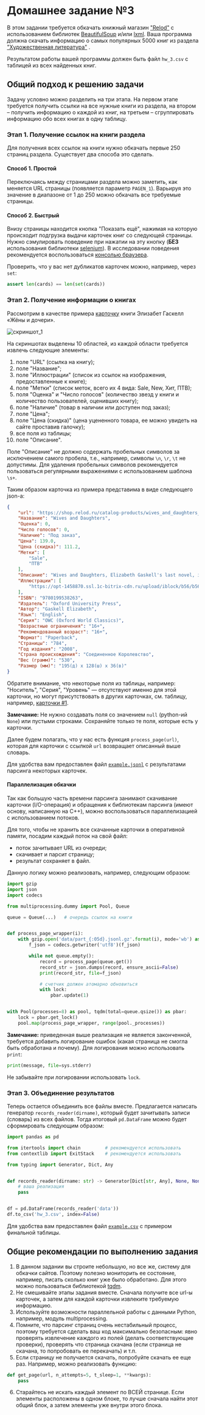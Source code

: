 # Домашнее задание №3

В этом задании требуется обкачать книжный магазин ["Relod"](https://shop.relod.ru/) с использованием библиотек [BeautifulSoup](https://www.crummy.com/software/BeautifulSoup/bs4/doc/) и/или [lxml](https://lxml.de/). Ваша программа должна скачать информацию о самых популярных 5000 книг из раздела ["Художественная литература"](https://shop.relod.ru/catalog-products/4577/?sort=PROPERTY_RATING&order=desc) .

Результатом работы вашей программы должен быть файл `hw_3.csv` с таблицей из всех найденных книг.

## Общий подход к решению задачи

Задачу условно можно разделить на три этапа. На первом этапе требуется получить ссылки на все нужные книги из раздела, на втором – получить информацию о каждой из книг, на третьем – сгруппировать информацию обо всех книгах в одну таблицу.

### Этап 1. Получение ссылок на книги раздела

Для получения всех ссылок на книги нужно обкачать первые 250 страниц раздела. Существует два способа это сделать.

#### Способ 1. Простой

Переключаясь между страницами раздела можно заметить, как меняется URL страницы (появляется параметр `PAGEN_1`). Варьируя это значение в диапазоне от 1 до 250 можно обкачать все требуемые страницы.

#### Способ 2. Быстрый

Внизу страницы находится кнопка "Показать ещё", нажимая на которую происходит подгрузка выдачи карточек книг со следующей страницы. Нужно сэмулировать поведение при нажатии на эту кнопку (**БЕЗ** использования библиотеки [selenium](https://selenium-python.readthedocs.io/getting-started.html)). В исследовании поведения рекомендуется воспользоваться [консолью браузера](https://learn.javascript.ru/devtools).

Проверить, что у вас нет дубликатов карточек можно, например, через `set`:
```python
assert len(cards) == len(set(cards))
```

### Этап 2. Получение информации о книгах

Рассмотрим в качестве примера [карточку](https://shop.relod.ru/catalog-products/wives_and_daughters_9780199538263/) книги Элизабет Гаскелл «Жёны и дочери».

![скриншот_1](screenshot_1.png)

На скриншотах выделены 10 областей, из каждой области требуется извлечь следующие элементы:
1. поле "URL" (ссылка на книгу);
2. поле "Название";
3. поле "Иллюстрации" (список из ссылок на изображения, предоставленные к книге);
4. поле "Метки" (список меток, всего их 4 вида: Sale, New, Хит, ПТВ);
5. поля "Оценка" и "Число голосов" (количество звезд у книги и количество пользователей, оценивших книгу);
6. поле "Наличие" (товар в наличии или доступен под заказ);
7. поле "Цена";
8. поле "Цена (скидка)" (цена уцененного товара, ее можно увидеть на сайте проставив галочку);
9. все поля из таблицы;
10. поле "Описание".

Поле "Описание" не должно содержать пробельных символов за исключением самого пробела, т.е., например, символы `\n`, `\r`, `\t` не допустимы. Для удаления пробельных символов рекомендуется пользоваться регулярными выражениями с использованием шаблона `\s+`.

Таким образом карточка из примера представима в виде следующего json-а:
```json
{
    "url": "https://shop.relod.ru/catalog-products/wives_and_daughters_9780199538263/",
    "Название": "Wives and Daughters",
    "Оценка": 0,
    "Число голосов": 0,
    "Наличие": "Под заказ",
    "Цена": 139.0,
    "Цена (скидка)": 111.2,
    "Метки": [
        "Sale",
        "ПТВ"
    ],
    "Описание": "Wives and Daughters, Elizabeth Gaskell's last novel, is regarded by many as her masterpiece. Molly Gibson is the daughter of the doctor in the small provincial town of Hollingford. ...",
    "Иллюстрации": [
        "https://opt-1458870.ssl.1c-bitrix-cdn.ru/upload/iblock/b56/b5612e1932cafcd6cf5f0895eab8c426.jpg?153149314326232"
    ],
    "ISBN": "9780199538263",
    "Издатель": "Oxford University Press",
    "Автор": "Gaskell Elizabeth",
    "Язык": "English",
    "Серия": "OWC (Oxford World Classics)",
    "Возрастные ограничения": "16+",
    "Рекомендованный возраст": "16+",
    "Формат": "Paperback",
    "Страницы": "784",
    "Год издания": "2008",
    "Страна происхождения": "Соединенное Королевство",
    "Вес (грамм)": "530",
    "Размер (мм)": "195(д) х 128(ш) х 36(в)"
}
```
Обратите внимание, что некоторые поля из таблицы, например: "Носитель", "Серия", "Уровень" — отсутствуют именно для этой карточки, но могут присутствовать в других карточках, см. таблицу, например, [карточки #1](https://shop.relod.ru/catalog-products/new-enterprise-a2-student-s-book-with-digibooks-application/).

**Замечание:** Не нужно создавать поля со значением `null` (python-ий `None`) или пустыми строками. Сохраняйте только те поля, которые есть у карточки.

Далее будем полагать, что у нас есть функция `process_page(url)`, которая для карточки с ссылкой `url` возвращает описанный выше словарь.

Для удобства вам предоставлен файл [`example.jsonl`](example.jsonl) с результатами парсинга некоторых карточек.

#### Параллелизация обкачки

Так как большую часть времени парсинга занимают скачивание карточки (I/O-операция) и обращения к библиотекам парсинга (имеют основу, написанную на C++), можно воспользоваться параллелизацией с использованием потоков.

Для того, чтобы не хранить все скачанные карточки в оперативной памяти, посадим каждый поток на свой файл:
* поток зачитывает URL из очереди;
* скачивает и парсит страницу;
* результат сохраняет в файл.

Данную логику можно реализовать, например, следующим образом:

```python
import gzip
import json
import codecs

from multiprocessing.dummy import Pool, Queue

queue = Queue(...)   # очередь ссылок на книги


def process_page_wrapper(i):
    with gzip.open('data/part_{:05d}.jsonl.gz'.format(i), mode='wb') as f_json:
        f_json = codecs.getwriter('utf8')(f_json)

        while not queue.empty():
            record = process_page(queue.get())
            record_str = json.dumps(record, ensure_ascii=False)
            print(record_str, file=f_json)

            # счетчик должен атомарно обновиться
            with lock:
                pbar.update(1)


with Pool(processes=8) as pool, tqdm(total=queue.qsize()) as pbar:
    lock = pbar.get_lock()
    pool.map(process_page_wrapper, range(pool._processes))
```

**Замечание:** приведенная выше реализация не является законченной, требуется добавить логирование ошибок (какая страница не смогла быть обработана и почему). Для логирования можно использовать `print`:
```python
print(message, file=sys.stderr)
```
Не забывайте при логировании использовать `lock`.

### Этап 3. Объединение результатов

Теперь остается объединить все файлы вместе. Предлагается написать генератор `records_reader(dirname)`, который будет зачитывать записи (словарь) из всех файлов. Тогда итоговый `pd.DataFrame` можно будет сформировать следующим образом:

```python
import pandas as pd

from itertools import chain         # рекомендуется использовать
from contextlib import ExitStack    # рекомендуется использовать

from typing import Generator, Dict, Any


def records_reader(dirname: str) -> Generator[Dict[str, Any], None, None]:
    # ваша реализация
    pass


df = pd.DataFrame(records_reader('data'))
df.to_csv('hw_3.csv', index=False)
```

Для удобства вам предоставлен файл [`example.csv`](example.csv) с примером финальной таблицы.

## Общие рекомендации по выполнению задания

1. В данном задании вы строите небольшую, но все же, систему для обкачки сайтов. Поэтому полезно мониторить ее состояние, например, писать сколько книг уже было обработано. Для этого можно пользоваться библиотекой [tqdm](https://tqdm.github.io/). 
2. Не смешивайте этапы задания вместе. Сначала получите все url-ы карточек, а затем для каждой карточки извлеките требуемую информацию.
3. Используйте возможности параллельной работы с данными Python, например, модуль multiprocessing.
4. Помните, что парсинг страниц очень нестабильный процесс, поэтому требуется сделать ваш код максимально безопасным: явно проверять извлечение каждого из полей (делать соответствующие проверки), проверять что страница скачана (если страница не скачана, то попробовать ее перекачать) и т.п.
5. Если страницу не получается скачать, попробуйте скачать ее еще раз. Например, можно реализовать функцию:
```python
def get_page(url, n_attempts=5, t_sleep=1, **kwargs):
    pass
```
6. Старайтесь не искать каждый элемент по ВСЕЙ странице. Если элементы расположены в одном блоке, то лучше сначала найти этот общий блок, а затем элементы уже внутри этого блока.
